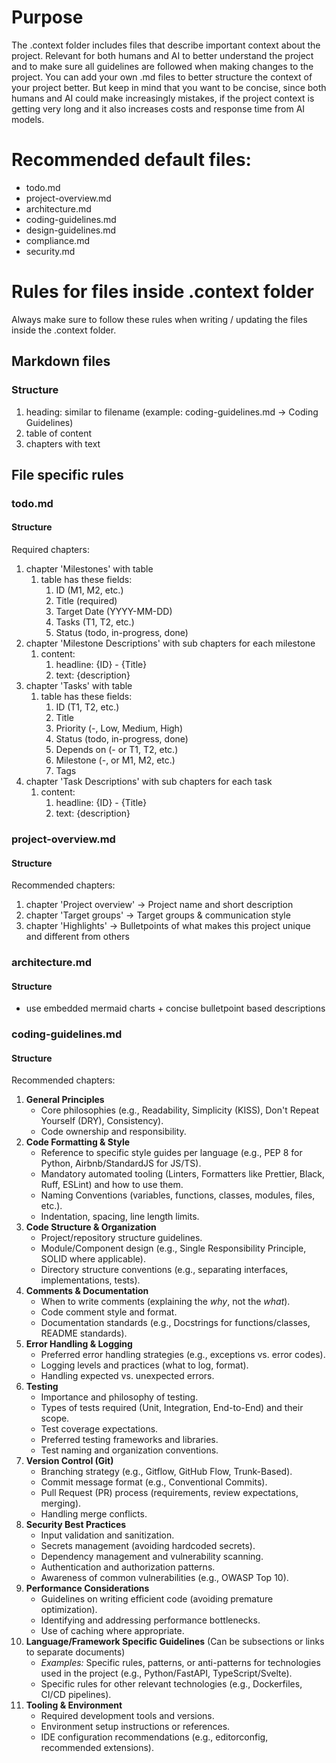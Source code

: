 # Purpose

The .context folder includes files that describe important context about the project. Relevant for both humans and AI to better understand the project and to make sure all guidelines are followed when making changes to the project. You can add your own .md files to better structure the context of your project better. But keep in mind that you want to be concise, since both humans and AI could make increasingly mistakes, if the project context is getting very long and it also increases costs and response time from AI models.

# Recommended default files:
- todo.md
- project-overview.md
- architecture.md
- coding-guidelines.md
- design-guidelines.md
- compliance.md
- security.md

# Rules for files inside .context folder

Always make sure to follow these rules when writing / updating the files inside the .context folder.

## Markdown files

### Structure
1. heading: similar to filename (example: coding-guidelines.md -> Coding Guidelines)
2. table of content
3. chapters with text


## File specific rules

### todo.md

#### Structure
Required chapters:
1. chapter 'Milestones' with table
   1. table has these fields:
      1. ID (M1, M2, etc.)
      2. Title (required)
      3. Target Date (YYYY-MM-DD)
      4. Tasks (T1, T2, etc.)
      5. Status (todo, in-progress, done)
2. chapter 'Milestone Descriptions' with sub chapters for each milestone
   1. content:
      1. headline: {ID} - {Title}
      2. text: {description}
3. chapter 'Tasks' with table
   1. table has these fields:
      1. ID (T1, T2, etc.)
      2. Title
      3. Priority (-, Low, Medium, High)
      4. Status (todo, in-progress, done)
      5. Depends on (- or T1, T2, etc.)
      6. Milestone (-, or M1, M2, etc.)
      7. Tags
4. chapter 'Task Descriptions' with sub chapters for each task
   1. content:
      1. headline: {ID} - {Title}
      2. text: {description}

### project-overview.md

#### Structure
Recommended chapters:
1. chapter 'Project overview' -> Project name and short description 
2. chapter 'Target groups' -> Target groups & communication style
3. chapter 'Highlights' -> Bulletpoints of what makes this project unique and different from others

### architecture.md

#### Structure
- use embedded mermaid charts + concise bulletpoint based descriptions

### coding-guidelines.md

#### Structure
Recommended chapters:
1.  **General Principles**
    *   Core philosophies (e.g., Readability, Simplicity (KISS), Don't Repeat Yourself (DRY), Consistency).
    *   Code ownership and responsibility.
2.  **Code Formatting & Style**
    *   Reference to specific style guides per language (e.g., PEP 8 for Python, Airbnb/StandardJS for JS/TS).
    *   Mandatory automated tooling (Linters, Formatters like Prettier, Black, Ruff, ESLint) and how to use them.
    *   Naming Conventions (variables, functions, classes, modules, files, etc.).
    *   Indentation, spacing, line length limits.
3.  **Code Structure & Organization**
    *   Project/repository structure guidelines.
    *   Module/Component design (e.g., Single Responsibility Principle, SOLID where applicable).
    *   Directory structure conventions (e.g., separating interfaces, implementations, tests).
4.  **Comments & Documentation**
    *   When to write comments (explaining the *why*, not the *what*).
    *   Code comment style and format.
    *   Documentation standards (e.g., Docstrings for functions/classes, README standards).
5.  **Error Handling & Logging**
    *   Preferred error handling strategies (e.g., exceptions vs. error codes).
    *   Logging levels and practices (what to log, format).
    *   Handling expected vs. unexpected errors.
6.  **Testing**
    *   Importance and philosophy of testing.
    *   Types of tests required (Unit, Integration, End-to-End) and their scope.
    *   Test coverage expectations.
    *   Preferred testing frameworks and libraries.
    *   Test naming and organization conventions.
7.  **Version Control (Git)**
    *   Branching strategy (e.g., Gitflow, GitHub Flow, Trunk-Based).
    *   Commit message format (e.g., Conventional Commits).
    *   Pull Request (PR) process (requirements, review expectations, merging).
    *   Handling merge conflicts.
8.  **Security Best Practices**
    *   Input validation and sanitization.
    *   Secrets management (avoiding hardcoded secrets).
    *   Dependency management and vulnerability scanning.
    *   Authentication and authorization patterns.
    *   Awareness of common vulnerabilities (e.g., OWASP Top 10).
9.  **Performance Considerations**
    *   Guidelines on writing efficient code (avoiding premature optimization).
    *   Identifying and addressing performance bottlenecks.
    *   Use of caching where appropriate.
10. **Language/Framework Specific Guidelines** (Can be subsections or links to separate documents)
    *   *Examples:* Specific rules, patterns, or anti-patterns for technologies used in the project (e.g., Python/FastAPI, TypeScript/Svelte).
    *   Specific rules for other relevant technologies (e.g., Dockerfiles, CI/CD pipelines).
11. **Tooling & Environment**
    *   Required development tools and versions.
    *   Environment setup instructions or references.
    *   IDE configuration recommendations (e.g., editorconfig, recommended extensions).